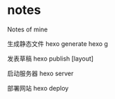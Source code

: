 # notes
Notes of mine


生成静态文件
hexo generate  hexo g

发表草稿
hexo publish [layout] <filename>

启动服务器
hexo server

部署网站
hexo deploy
